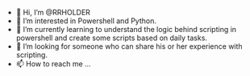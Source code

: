 - 👋 Hi, I’m @RRHOLDER
- 👀 I’m interested in Powershell and Python.
- 🌱 I’m currently learning to understand the logic behind scripting in powershell and create some scripts based on daily tasks.
- 💞️ I’m looking for someone who can share his or her experience with scripting.
- 📫 How to reach me ...

<!---
RRHOLDER/RRHOLDER is a ✨ special ✨ repository because its `README.md` (this file) appears on your GitHub profile.
You can click the Preview link to take a look at your changes.
--->

